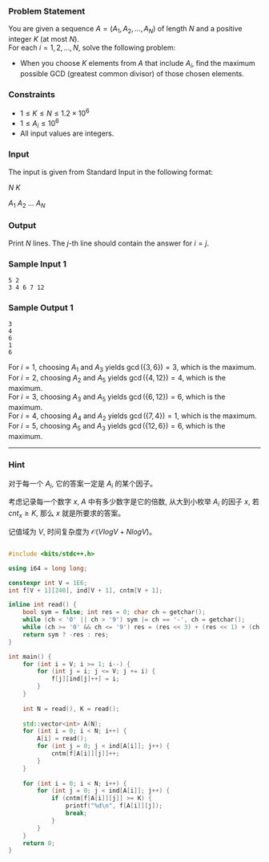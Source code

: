 ### Problem Statement

You are given a sequence $A = (A_1, A_2, \dots, A_N)$ of length $N$ and a positive integer $K$ (at most $N$).  
For each $i = 1, 2, \dots, N$, solve the following problem:

-   When you choose $K$ elements from $A$ that include $A_i$, find the maximum possible GCD (greatest common divisor) of those chosen elements.

### Constraints

-   $1 \leq K \leq N \leq 1.2 \times 10^6$
-   $1 \leq A_i \leq 10^6$
-   All input values are integers.

### Input

The input is given from Standard Input in the following format:

$N$ $K$

$A_1$ $A_2$ $\dots$ $A_N$


### Output

Print $N$ lines. The $j$\-th line should contain the answer for $i=j$.

### Sample Input 1

```
5 2
3 4 6 7 12
```

### Sample Output 1

```
3
4
6
1
6
```

For $i=1$, choosing $A_1$ and $A_3$ yields $\gcd(\lbrace 3,6 \rbrace) = 3$, which is the maximum.  
For $i=2$, choosing $A_2$ and $A_5$ yields $\gcd(\lbrace 4,12 \rbrace) = 4$, which is the maximum.  
For $i=3$, choosing $A_3$ and $A_5$ yields $\gcd(\lbrace 6,12 \rbrace) = 6$, which is the maximum.  
For $i=4$, choosing $A_4$ and $A_2$ yields $\gcd(\lbrace 7,4 \rbrace) = 1$, which is the maximum.  
For $i=5$, choosing $A_5$ and $A_3$ yields $\gcd(\lbrace 12,6 \rbrace) = 6$, which is the maximum.

--------------

### Hint
对于每一个 $A_i$, 它的答案一定是 $A_i$ 的某个因子。

考虑记录每一个数字 $x$, $A$ 中有多少数字是它的倍数, 从大到小枚举 $A_i$ 的因子 $x$, 若 $cnt_x \ge K$, 那么 $x$ 就是所要求的答案。

记值域为 $V$, 时间复杂度为 $\mathcal{O}(VlogV + NlogV)$。

``` c++

#include <bits/stdc++.h>

using i64 = long long;

constexpr int V = 1E6;
int f[V + 1][240], ind[V + 1], cntm[V + 1];

inline int read() {
	bool sym = false; int res = 0; char ch = getchar();
	while (ch < '0' || ch > '9') sym |= ch == '-', ch = getchar();
	while (ch >= '0' && ch <= '9') res = (res << 3) + (res << 1) + (ch & 15), ch = getchar();
	return sym ? -res : res;
}

int main() {
	for (int i = V; i >= 1; i--) {
		for (int j = i; j <= V; j += i) {
			f[j][ind[j]++] = i;
		}
	}
	
	int N = read(), K = read();
	
	std::vector<int> A(N);
	for (int i = 0; i < N; i++) {
		A[i] = read();
		for (int j = 0; j < ind[A[i]]; j++) {
			cntm[f[A[i]][j]]++;
		}
	}
	
	for (int i = 0; i < N; i++) {
		for (int j = 0; j < ind[A[i]]; j++) {
			if (cntm[f[A[i]][j]] >= K) {
				printf("%d\n", f[A[i]][j]);
				break;
			}
		}
	}
	return 0;
}
```
